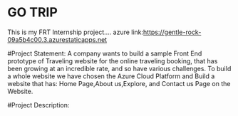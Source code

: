 # GO TRIP
This is my FRT  Internship project....
azure link:https://gentle-rock-09a5b4c00.3.azurestaticapps.net

#Project Statement:
A company wants to build a sample Front End prototype of Traveling website  for the online traveling booking, that has been growing at an incredible rate, and so have various challenges. To build a whole website we have chosen the Azure Cloud Platform and Build a website that has: Home Page,About us,Explore, and Contact us Page on the Website.

#Project Description:




